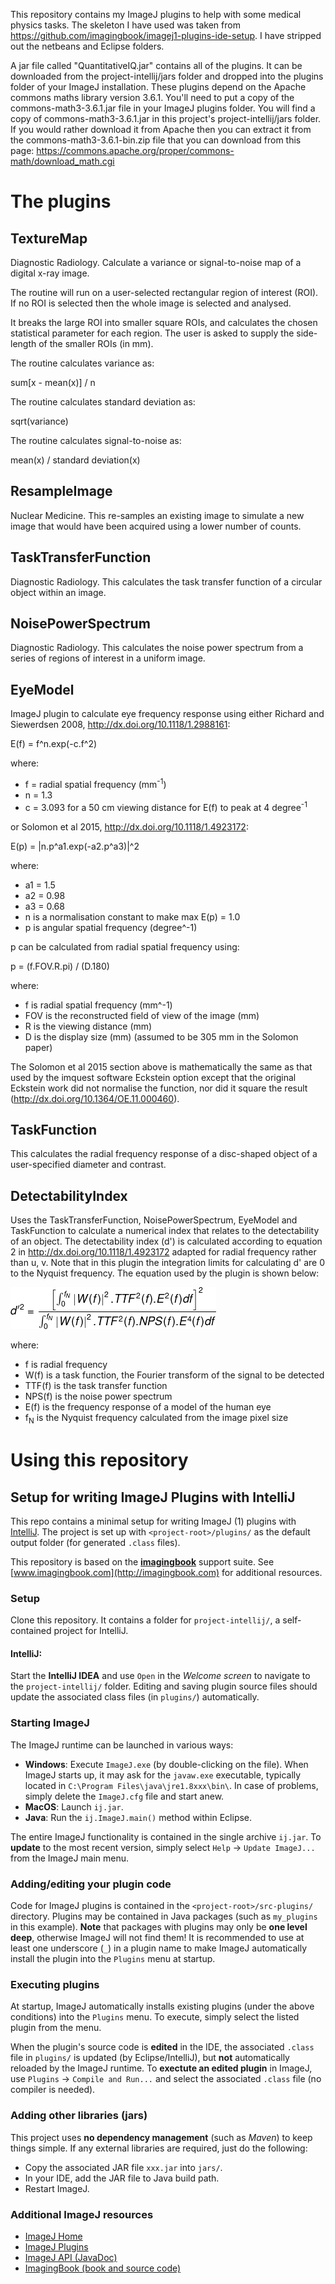 This repository contains my ImageJ plugins to help with some medical physics tasks. The skeleton I have used was taken from https://github.com/imagingbook/imagej1-plugins-ide-setup. I have stripped out the netbeans and Eclipse folders.

A jar file called "QuantitativeIQ.jar" contains all of the plugins.
It can be downloaded from the project-intellij/jars folder and dropped into the plugins folder of your ImageJ installation.
These plugins depend on the Apache commons maths library version 3.6.1. You'll need to put a copy of the commons-math3-3.6.1.jar file in your ImageJ plugins folder.
You will find a copy of commons-math3-3.6.1.jar in this project's project-intellij/jars folder.
If you would rather download it from Apache then you can extract it from the commons-math3-3.6.1-bin.zip file that you can download from this page: https://commons.apache.org/proper/commons-math/download_math.cgi


# The plugins

## TextureMap
Diagnostic Radiology. Calculate a variance or signal-to-noise map of a
digital x-ray image.

The routine will run on a user-selected rectangular region of
interest (ROI). If no ROI is selected then the whole image is
selected and analysed.

It breaks the large ROI into smaller square ROIs, and calculates
the chosen statistical parameter for each region. The user is
asked to supply the side-length of the smaller ROIs (in mm).

The routine calculates variance as:

sum[x - mean(x)] / n

The routine calculates standard deviation as:

sqrt(variance)

The routine calculates signal-to-noise as:

mean(x) / standard deviation(x)

## ResampleImage
Nuclear Medicine. This re-samples an existing image to simulate a new image that would
have been acquired using a lower number of counts.


## TaskTransferFunction
Diagnostic Radiology. This calculates the task transfer function of a circular
object within an image.


## NoisePowerSpectrum
Diagnostic Radiology. This calculates the noise power spectrum from a series of regions
of interest in a uniform image.


## EyeModel
ImageJ plugin to calculate eye frequency response using either
Richard and Siewerdsen 2008, http://dx.doi.org/10.1118/1.2988161:

E(f) = f^n.exp(-c.f^2)

where:

*  f = radial spatial frequency (mm<sup>-1</sup>)
*  n = 1.3
*  c = 3.093 for a 50 cm viewing distance for E(f) to peak at 4 degree<sup>-1</sup>

or Solomon et al 2015, http://dx.doi.org/10.1118/1.4923172:

E(p) = |n.p^a1.exp(-a2.p^a3)|^2

where:

*  a1 = 1.5
*  a2 = 0.98
*  a3 = 0.68
*  n is a normalisation constant to make max E(p) = 1.0
*  p is angular spatial frequency (degree^-1)

p can be calculated from radial spatial frequency using:

p = (f.FOV.R.pi) / (D.180)

where:

*  f is radial spatial frequency (mm^-1)
*  FOV is the reconstructed field of view of the image (mm)
*  R is the viewing distance (mm)
*  D is the display size (mm) (assumed to be 305 mm in the Solomon paper)

The Solomon et al 2015 section above is mathematically the same as that used by
the imquest software Eckstein option except that  the original Eckstein work did not
normalise the function, nor did it square the result (http://dx.doi.org/10.1364/OE.11.000460).


## TaskFunction
This calculates the radial frequency response of a disc-shaped object of a user-specified
diameter and contrast.


## DetectabilityIndex
Uses the TaskTransferFunction, NoisePowerSpectrum, EyeModel and TaskFunction
to calculate a numerical index that relates to the detectability of an object.
The detectability index (d') is calculated according to equation 2 in
http://dx.doi.org/10.1118/1.4923172 adapted for radial frequency rather than u, v.
Note that in this plugin the integration limits for calculating d' are 0 to the
Nyquist frequency. The equation used by the plugin is shown below:

![Detectability index](detectabilityEquation.png)

where:

*  f is radial frequency
*  W(f) is a task function, the Fourier transform of the signal to be detected
*  TTF(f) is the task transfer function
*  NPS(f) is the noise power spectrum
*  E(f) is the frequency response of a model of the human eye
*  f<sub>N</sub> is the Nyquist frequency calculated from the image pixel size




# Using this repository

## Setup for writing ImageJ Plugins with IntelliJ
This repo contains a minimal setup for writing ImageJ (1) plugins with [IntelliJ](https://www.jetbrains.com/idea/).
The project is set up with ``<project-root>/plugins/`` as the default output folder (for generated ``.class`` files).

This repository is based on the [**imagingbook**](http://imagingbook.com) support suite.
See [www.imagingbook.com](http://imagingbook.com) for additional resources.

### Setup
Clone this repository. It contains a folder for ``project-intellij/``, a self-contained project for IntelliJ.

#### IntelliJ:
Start the **IntelliJ IDEA** and use ``Open`` in the *Welcome screen* to navigate to the ``project-intellij/`` folder.
Editing and saving plugin source files should update the associated class files (in ``plugins/``) automatically.

### Starting ImageJ
The ImageJ runtime can be launched in various ways:
- **Windows**: Execute ``ImageJ.exe`` (by double-clicking on the file).
When ImageJ starts up, it may ask for the ``javaw.exe`` executable, typically located in ``C:\Program Files\java\jre1.8xxx\bin\``. In case of problems, simply delete the ``ImageJ.cfg`` file and start anew.
- **MacOS**: Launch ``ij.jar``.
- **Java**: Run the ``ij.ImageJ.main()`` method within Eclipse.

The entire ImageJ functionality is contained in the single archive ``ij.jar``. To **update** to the most recent version, simply select ``Help`` -> ``Update ImageJ...`` from the ImageJ main menu.

### Adding/editing your plugin code
Code for ImageJ plugins is contained in the ``<project-root>/src-plugins/`` directory. Plugins may be contained in Java packages (such as ``my_plugins`` in this example). **Note** that packages with plugins may only be **one level deep**, otherwise ImageJ will not find them! It is recommended to use at least one underscore (``_``) in a plugin name to make ImageJ automatically install the plugin into the ``Plugins`` menu at startup.

### Executing plugins
At startup, ImageJ automatically installs existing plugins (under the above conditions) into the ``Plugins`` menu. To execute, simply select the listed plugin from the menu.

When the plugin's source code is **edited** in the IDE, the associated ``.class`` file in ``plugins/`` is updated (by Eclipse/IntelliJ), but **not** automatically reloaded by the ImageJ runtime. To **exectute an edited plugin** in ImageJ, use ``Plugins`` -> ``Compile and Run...`` and select the associated ``.class`` file (no compiler is needed).

### Adding other libraries (jars)
This project uses **no dependency management** (such as *Maven*) to keep things simple. If any external libraries are required, just do the following:
- Copy the associated JAR file ``xxx.jar`` into ``jars/``.
- In your IDE, add the JAR file to Java build path.
- Restart ImageJ.


### Additional ImageJ resources

- [ImageJ Home](https://imagej.nih.gov/ij/index.html)
- [ImageJ Plugins](http://rsbweb.nih.gov/ij/plugins/index.html)
- [ImageJ API (JavaDoc)](http://rsbweb.nih.gov/ij/developer/api/index.html)
- [ImagingBook (book and source code)](http://imagingbook.com)
